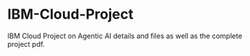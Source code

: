 # IBM-Cloud-Project
IBM Cloud Project on Agentic AI details and files as well as the complete project pdf. 
